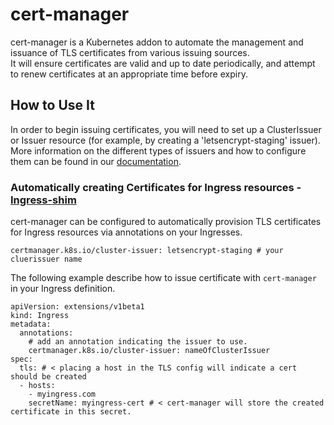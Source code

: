 # cert-manager

cert-manager is a Kubernetes addon to automate the management and issuance of TLS certificates from various issuing sources.  
It will ensure certificates are valid and up to date periodically, and attempt to renew certificates at an appropriate time before expiry.

## How to Use It
In order to begin issuing certificates, you will need to set up a ClusterIssuer or Issuer resource (for example, by creating a 'letsencrypt-staging' issuer).
More information on the different types of issuers and how to configure them can be found in our [documentation](https://docs.cert-manager.io/en/latest/tasks/issuers/index.html).

### Automatically creating Certificates for Ingress resources - [Ingress-shim](https://cert-manager.readthedocs.io/en/latest/reference/ingress-shim.html#ingress-shim)
cert-manager can be configured to automatically provision TLS certificates for Ingress resources via annotations on your Ingresses.
```
certmanager.k8s.io/cluster-issuer: letsencrypt-staging # your cluerissuer name
```

The following example describe how to issue certificate with `cert-manager` in your Ingress definition.
```
apiVersion: extensions/v1beta1
kind: Ingress
metadata:
  annotations: 
    # add an annotation indicating the issuer to use.
    certmanager.k8s.io/cluster-issuer: nameOfClusterIssuer
spec:
  tls: # < placing a host in the TLS config will indicate a cert should be created
  - hosts:
    - myingress.com
    secretName: myingress-cert # < cert-manager will store the created certificate in this secret.
```
